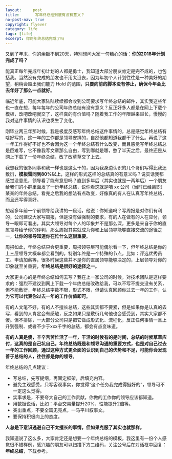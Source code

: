 ```yaml
---
layout:     post
title:       写年终总结到底有没有意义？
no-post-nav: true
copyright: flyever
category: life
tags: [life]
excerpt: 你的年终总结完成了吗
---
```


又到了年末，你的余额不到20天，特别想问大家一句糟心的话：**你的2018年计划完成了吗？**

能真正每年完成年初计划的人都是勇士，我知道大部分朋友肯定是完不成的，也包括我。当然没有完成的朋友也不用太沮丧，因为年初个人计划往往是一种美好的期望，稍稍会超出我们能力 Hold 的范围，**只要向前的脚本没有停止，确保今年会比去年好了那么一点就好**。

临近年底，可能大家陆陆续续都会收到公司要求写年终总结的邮件，其实我这些年也一直在想，每年每年的公司年终总结有没有意义？反正好多人都是在网上下载个模板，改吧改吧就交了，这样真的有价值吗？随着我工作的年限越来越长，慢慢的我对这件事情的认识也发生了变化。

刚毕业两三年那时候，我是极度反感写年终总结这件事情的，总是感觉年终总结有啥好写的，这一年的工作都是领导安排的，自然他都知道我都干了什么。再说了这一年工作得好不好也不会因为这一个年终总结有什么改变，而且感觉写年终总结总是巨难写，它不像我写文章那么自由，写到哪就是哪，憋了半天之后，最终还是从网上下载了一份年终总结，改了改草草交了上去。

我想我的很多同事和我一样也是这么干的，因为我身边认识的几个哥们写得比我还敷衍，**模板雷同到80%以上**，这样的形式这样的总结真的有意义吗？说实话我都感觉没意思，领导看了能有意思吗？直到多年后（其实也就是一两年后）一个朋友给我们的小群里面发了一份年终总结，说你看这就是咱 xx 公司（当时已经离职）某某的年终总结，看完之后我的想法有点改变，好像真的有人在认真写年终总结，而且还写得真好。

想起多年前一个前领导给我讲的一段话，他说：你知道吗？写周报是对你们有利的，公司建议大家写周报，但是没有做强制的要求，有的人在做有的人在应付，领导一眼即可看出。其实大领导对每个人的印象并不是那么深，更多是来自于你的直属领导给予你的评判，那么周报其实就成为你和上层领导能够直接交流的途径之一，**让你的领导知道你在忙什么这很重要**。

周报如此，年终总结只会更重要，周报领导层可能偶尔看一下，但年终总结是你的上三层领导大概率都会看到的。特别年终是一个特殊的节点，比如：评选优秀员工、申请加薪等，很多时候这些并不是你的直属领导能够决定的，上层领导对你的印象就至关重要，**年终总结是很好的途径之一**。

大家更关心的是年终总结如何去写？我在上一家公司的时候，对技术团队是这样要求的：强烈不建议到网上下载一个年终总结改改给我，可以不写不提交没有关系，但不能敷衍，年终总结字数不限，形式不限，但请认真回顾你过去一年的工作，认为**它可以代表你过去一年的工作价值即可**。

有的人文笔不好，有的人不擅长总结，这些其实都不要紧，但是如果你是认真的去写，看到的人肯定会有感触，反之如果只是敷衍几句他也会感受到，其实大家都不傻。但不排除，一大部分公司只是把它做成形式化、流程化，反正任何事情一旦上升到强制、或者不少于xxx千字的总结，都会有点变味道。

**有的人真是傻，辛辛苦苦忙活了一年，干活的时候有的是时间，总结的时候草草应付，这真的是自己坑自己。**年终总结既是和领导沟通的重要方式，也是对自己过去一年的工作回顾，通过这种方式更全面的认识到自己的优势和不足，可能**你会发现善于总结的人，往往都是你的领导**。

年终总结的几点建议：

- 写总结，先写提纲，再固定框架，后填充内容。
- 避免主观感受，只写客观事实，你觉得“这个任务我完成得挺好的”，领导可不一定这么觉得。
- 实事求是，不要夸大自己的工作贡献，你做的工作你的领导应该都知道。
- 用数据说话，比如：平台交易量提升20%、性能提升2倍等。
- 突出重点，不要全篇无亮点，一马平川叙事文。
- 要保持积极向上的态度。

**人总是下意识逃避自己不太擅长的事情，但如果克服了其实也就那样。**

我知道说了这么多，大家肯定还是想要一个年终总结的模板，我这里有一份个人感觉很不错样例，感兴趣的朋友可以扫描下方二维码，关注公号后在对话框中回复：**年终总结**，下载参考。